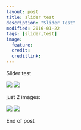 ```yaml
---
layout: post
title: slider test
description: "Slider Test"
modified: 2016-01-22
tags: [slider,test]
image:
  feature:
  credit:
  creditlink: 
---
```

<link href="{{ site.url }}/assets/css/twentytwenty.css" rel="stylesheet" type="text/css" />
<script src="{{ site.url }}/assets/js/jquery-2.1.0.min.js" type="text/javascript"></script>
<script src="{{ site.url }}/assets/js/jquery.event.move.js" type="text/javascript"></script>
<script src="{{ site.url }}/assets/js/jquery.twentytwenty.js" type="text/javascript"></script>


Slider test

<div class="twentytwenty-container">
	<img src="{{ site.url }}/images/test_1.png" />
	<img src="{{ site.url }}/images/test_2.png" />
</div>



just 2 images:

<img src="{{ site.url }}/images/test_1.png" />
<img src="{{ site.url }}/images/test_2.png" />

End of post


